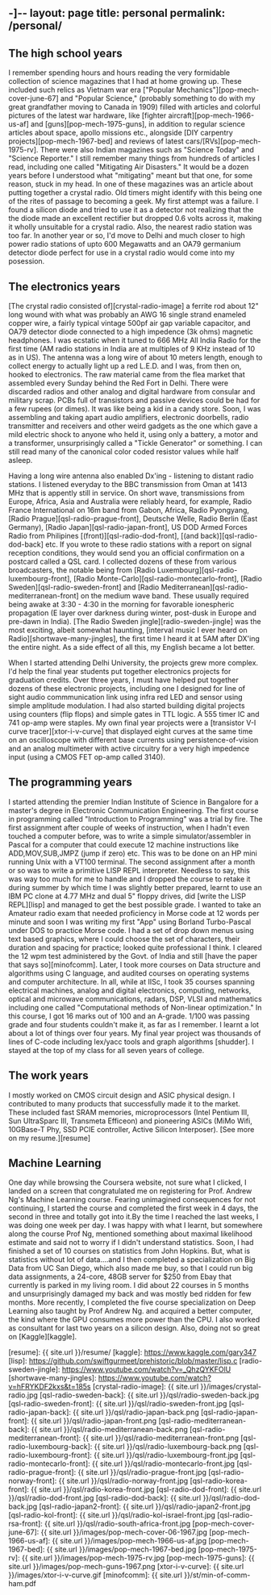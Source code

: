 -]--
layout: page
title: personal
permalink: /personal/
---

## The high school years

I remember spending hours and hours reading the very formidable collection of science magazines that I had at home growing up. These included such relics as Vietnam war era ["Popular Mechanics"][pop-mech-cover-june-67] and "Popular Science," (probably something to do with my great grandfather moving to Canada in 1909) filled with articles and colorful pictures of the latest war hardware, like [fighter aircraft][pop-mech-1966-us-af] and [guns][pop-mech-1975-guns], in addition to regular science articles about space, apollo missions etc., alongside [DIY carpentry projects][pop-mech-1967-bed] and reviews of latest cars/[RVs][pop-mech-1975-rv]. There were also Indian magazines such as "Science Today" and "Science Reporter." I still remember many things from hundreds of articles I read, including one called "Mitigating Air Disasters." It would be a dozen years before I understood what "mitigating" meant but that one, for some reason, stuck in my head. In one of these magazines was an article about putting together a crystal radio. Old timers might identify with this being one of the rites of passage to becoming a geek. My first attempt was a failure. I found a silicon diode and tried to use it as a detector not realizing that the the diode made an excellent rectifier but dropped 0.6 volts across it, making it wholly unsuitable for a crystal radio. Also, the nearest radio station was too far. In another year or so, I'd move to Delhi and much closer to high power radio stations of upto 600 Megawatts and an OA79 germanium detector diode perfect for use in a crystal radio would come into my posession. 

## The electronics years

[The crystal radio consisted of][crystal-radio-image] a ferrite rod about 12" long wound with what was probably an AWG 16 single strand enameled copper wire, a fairly typical vintage 500pf air gap variable capacitor, and OA79 detector diode connected to a high impedence (3k ohms) magnetic headphones. I was ecstatic when it tuned to 666 MHz All India Radio for the first time (AM radio stations in India are at multiples of 9 KHz instead of 10 as in US). The antenna was a long wire of about 10 meters length, enough to collect energy to actually light up a red L.E.D. and I was, from then on, hooked to electronics. The raw material came from the flea market that assembled every Sunday behind the Red Fort in Delhi. There were discarded radios and other analog and digital hardware from consular and military scrap. PCBs full of transistors and passive devices could be had for a few rupees (or dimes). It was like being a kid in a candy store. Soon, I was assembling and taking apart audio amplifiers, electronic doorbells, radio transmitter and receivers and other weird gadgets as the one which gave a mild electric shock to anyone who held it, using only a battery, a motor and a transformer, unsurprisingly called a "Tickle Generator" or something. I can still read many of the canonical color coded resistor values while half asleep.

Having a long wire antenna also enabled Dx'ing - listening to distant radio stations. I listened everyday to the BBC transmission from Oman at 1413 MHz that is appently still in service. On short wave, transmissions from Europe, Africa, Asia and Australia were reliably heard, for example, Radio France International on 16m band from Gabon, Africa, Radio Pyongyang, [Radio Prague][qsl-radio-prague-front], Deutsche Welle, Radio Berlin (East Germany), [Radio Japan][qsl-radio-japan-front], US DOD Armed Forces Radio from Philipines [(front)][qsl-radio-dod-front], [(and back)][qsl-radio-dod-back] etc. If you wrote to these radio stations with a report on signal reception conditions, they would send you an official confirmation on a postcard called a QSL card. I collected dozens of these from various broadcasters, the notable being from [Radio Luxembourg][qsl-radio-luxembourg-front], [Radio Monte-Carlo][qsl-radio-montecarlo-front], [Radio Sweden][qsl-radio-sweden-front] and [Radio Mediterranean][qsl-radio-mediterranean-front] on the medium wave band. These usually required being awake at 3:30 - 4:30 in the morning for favorable ionespheric propagation (E layer over darkness during winter, post-dusk in Europe and pre-dawn in India). [The Radio Sweden jingle][radio-sweden-jingle] was the most exciting, albeit somewhat haunting, [interval music I ever heard on Radio][shortwave-many-jingles], the first time I heard it at 5AM after DX'ing the entire night. As a side effect of all this, my English became a lot better.

When I started attending Delhi University, the projects grew more complex. I'd help the final year students put together electronics projects for graduation credits. Over three years, I must have helped put together dozens of these electronic projects, including one I designed for line of sight audio commmunication link using infra red LED and sensor using simple amplitude modulation. I had also started building digital projects using counters (flip flops) and simple gates in TTL logic. A 555 timer IC and 741 op-amp were staples. My own final year projects were a [transistor V-I curve tracer][xtor-i-v-curve] that displayed eight curves at the same time on an oscilloscope with different base currents using persistence-of-vision and an analog multimeter with active circuitry for a very high impedence input (using a CMOS FET op-amp called 3140).

## The programming years

I started attending the premier Indian Institute of Science in Bangalore for a master's degree in Electronic Communication Engineering. The first course in programming called "Introduction to Programming" was a trial by fire. The first assignment after couple of weeks of instruction, when I hadn't even touched a computer before, was to write a simple simulator/assembler in Pascal for a computer that could execute 12 machine instructions like ADD,MOV,SUB,JMPZ (jump if zero) etc. This was to be done on an HP mini running Unix with a VT100 terminal.  The second assignment after a month or so was to write a primitive LISP REPL interpreter. Needless to say, this was way too much for me to handle and I dropped the course to retake it during summer by which time I was slightly better prepared, learnt to use an IBM PC clone at 4.77 MHz and dual 5" floppy drives, did [write the LISP REPL][lisp] and managed to get the best possible grade. I wanted to take an Amateur radio exam that needed proficiency in Morse code at 12 words per minute and soon I was writing my first "App" using Borland Turbo-Pascal under DOS to practice Morse code. I had a set of drop down menus using text based graphics, where I could choose the set of characters, their duration and spacing for practice; looked quite professional I think. I cleared the 12 wpm test administered by the Govt. of India and still [have the paper that says so][minofcomm]. Later, I took more courses on Data structure and algorithms using C language, and audited courses on operating systems and computer architecture. In all, while at IISc, I took 35 courses spanning electrical machines, analog and digital electronics, computing, networks, optical and microwave communications, radars, DSP, VLSI and mathematics including one called "Computational methods of Non-linear optimization." In this course, I got 16 marks out of 100 and an A-grade. 1/100 was passing grade and four students couldn't make it, as far as I remember. I learnt a lot about a lot of things over four years. My final year project was thousands of lines of C-code including lex/yacc tools and graph algorithms [shudder]. I stayed at the top of my class for all seven years of college.

## The work years

I mostly worked on CMOS circuit design and ASIC physical design. I contributed to many products that successfully made it to the market. These included fast SRAM memories, microprocessors (Intel Pentium III, Sun UltraSparc III, Transmeta Efficeon) and pioneering ASICs (MiMo Wifi, 10GBase-T Phy, SSD PCIE controller, Active Silicon Interposer). [See more on my resume.][resume]

## Machine Learning

One day while browsing the Coursera website, not sure what I clicked, I landed on a screen that congratulated me on registering for Prof. Andrew Ng's Machine Learning course. Fearing unimagined consequences for not continuing, I started the course and completed the first week in 4 days, the second in three and totally got into it.By the time I reached the last weeks, I was doing one week per day. I was happy with what I learnt, but somewhere along the course Prof Ng, mentioned something about maximal likelihood estimate and said not to worry if I didn't understand statistics. Soon, I had finished a set of 10 courses on statistics from John Hopkins. But, what is statistics without lot of data....and I then completed a specialization on Big Data from UC San Diego, which also made me buy, so that I could run big data assignments, a 24-core, 48GB server for $250 from Ebay that currently is parked in my living room. I did about 22 courses in 5 months and unsurprisingly damaged my back and was mostly bed ridden for few months. More recently, I completed the five course specialization on Deep Learning also taught by Prof Andrew Ng. and acquired a better computer, the kind where the GPU consumes more power than the CPU. I also worked as consultant for last two years on a silicon design. Also, doing not so great on [Kaggle][kaggle].

[resume]: {{ site.url }}/resume/
[kaggle]: https://www.kaggle.com/gary347
[lisp]: https://github.com/swiftgurmeet/prehistoric/blob/master/lisp.c
[radio-sweden-jingle]: https://www.youtube.com/watch?v=_QhzQYKFOlU
[shortwave-many-jingles]: https://www.youtube.com/watch?v=hFRYKDF2kxs&t=185s
[crystal-radio-image]: {{ site.url }}/images/crystal-radio.jpg
[qsl-radio-sweden-back]: {{ site.url }}/qsl/radio-sweden-back.jpg
[qsl-radio-sweden-front]: {{ site.url }}/qsl/radio-sweden-front.jpg
[qsl-radio-japan-back]: {{ site.url }}/qsl/radio-japan-back.png
[qsl-radio-japan-front]: {{ site.url }}/qsl/radio-japan-front.png
[qsl-radio-mediterranean-back]: {{ site.url }}/qsl/radio-mediterranean-back.png
[qsl-radio-mediterranean-front]: {{ site.url }}/qsl/radio-mediterranean-front.png
[qsl-radio-luxembourg-back]: {{ site.url }}/qsl/radio-luxembourg-back.png
[qsl-radio-luxembourg-front]: {{ site.url }}/qsl/radio-luxembourg-front.jpg
[qsl-radio-montecarlo-front]: {{ site.url }}/qsl/radio-montecarlo-front.jpg
[qsl-radio-prague-front]: {{ site.url }}/qsl/radio-prague-front.jpg
[qsl-radio-norway-front]: {{ site.url }}/qsl/radio-norway-front.jpg
[qsl-radio-korea-front]: {{ site.url }}/qsl/radio-korea-front.jpg
[qsl-radio-dod-front]: {{ site.url }}/qsl/radio-dod-front.jpg
[qsl-radio-dod-back]: {{ site.url }}/qsl/radio-dod-back.jpg
[qsl-radio-japan2-front]: {{ site.url }}/qsl/radio-japan2-front.jpg
[qsl-radio-kol-front]: {{ site.url }}/qsl/radio-kol-israel-front.jpg
[qsl-radio-rsa-front]: {{ site.url }}/qsl/radio-south-africa-front.jpg
[pop-mech-cover-june-67]: {{ site.url }}/images/pop-mech-cover-06-1967.jpg
[pop-mech-1966-us-af]: {{ site.url }}/images/pop-mech-1966-us-af.jpg
[pop-mech-1967-bed]: {{ site.url }}/images/pop-mech-1967-bed.jpg
[pop-mech-1975-rv]: {{ site.url }}/images/pop-mech-1975-rv.jpg
[pop-mech-1975-guns]: {{ site.url }}/images/pop-mech-guns-1967.png
[xtor-i-v-curve]: {{ site.url }}/images/xtor-i-v-curve.gif
[minofcomm]: {{ site.url  }}/st/min-of-comm-ham.pdf

